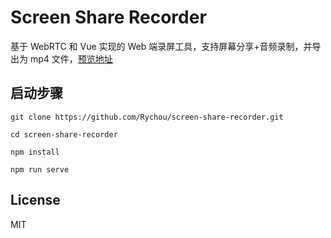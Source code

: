 # Screen Share Recorder

基于 WebRTC 和 Vue 实现的 Web 端录屏工具，支持屏幕分享+音频录制，并导出为 mp4 文件，[预览地址](https://recorder.rychou.club)

## 启动步骤

```shell
git clone https://github.com/Rychou/screen-share-recorder.git

cd screen-share-recorder

npm install

npm run serve
```

## License

MIT